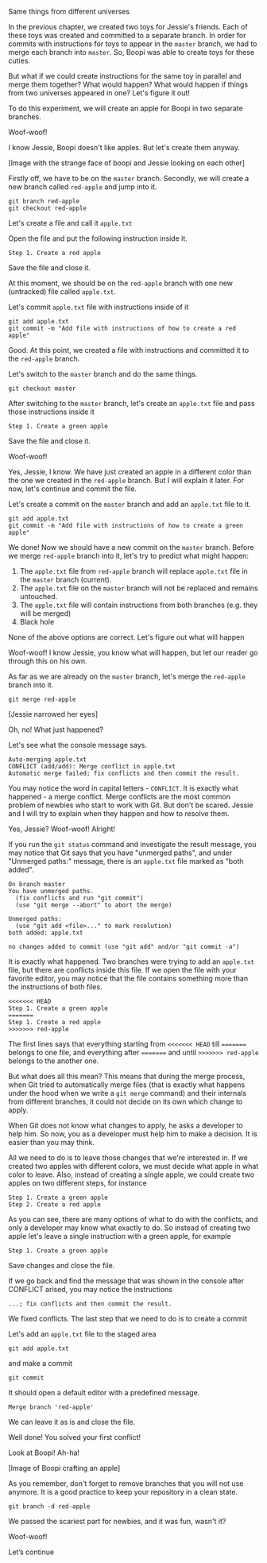 Same things from different universes

In the previous chapter, we created two toys for Jessie's friends. Each of these toys was created and committed to a separate branch. In order for commits with instructions for toys to appear in the `master` branch, we had to merge each branch into `master`. So, Boopi was able to create toys for these cuties.

But what if we could create instructions for the same toy in parallel and merge them together? What would happen? What would happen if things from two universes appeared in one? Let's figure it out!

To do this experiment, we will create an apple for Boopi in two separate branches.

Woof-woof!

I know Jessie, Boopi doesn't like apples. But let's create them anyway.

[Image with the strange face of boopi and Jessie looking on each other]

Firstly off, we have to be on the `master` branch. Secondly, we will create a new branch called `red-apple` and jump into it.

```
git branch red-apple
git checkout red-apple
```

Let's create a file and call it `apple.txt`

Open the file and put the following instruction inside it.

```
Step 1. Create a red apple
```

Save the file and close it.

At this moment, we should be on the `red-apple` branch with one new (untracked) file called `apple.txt`.

Let's commit `apple.txt` file with instructions inside of it

```
git add apple.txt
git commit -m "Add file with instructions of how to create a red apple"
```

Good. At this point, we created a file with instructions and committed it to the `red-apple` branch.

Let's switch to the `master` branch and do the same things.

```
git checkout master
```

After switching to the `master` branch, let's create an `apple.txt` file and pass those instructions inside it

```
Step 1. Create a green apple
```

Save the file and close it.

Woof-woof! 

Yes, Jessie, I know. We have just created an apple in a different color than the one we created in the `red-apple` branch. But I will explain it later. For now, let's continue and commit the file.

Let's create a commit on the `master` branch and add an `apple.txt` file to it.

```
git add apple.txt
git commit -m "Add file with instructions of how to create a green apple"
```

We done! Now we should have a new commit on the `master` branch. Before we merge `red-apple` branch into it, let's try to predict what might happen:

1. The `apple.txt` file from `red-apple` branch will replace `apple.txt` file in the `master` branch (current).
2. The `apple.txt` file on the `master` branch will not be replaced and remains untouched.
3. The `apple.txt` file will contain instructions from both branches (e.g. they will be merged)
4. Black hole

None of the above options are correct. Let's figure out what will happen

Woof-woof! I know Jessie, you know what will happen, but let our reader go through this on his own.

As far as we are already on the `master` branch, let's merge the `red-apple` branch into it.

```
git merge red-apple
```

[Jessie narrowed her eyes]

Oh, no! What just happened?

Let's see what the console message says.

```
Auto-merging apple.txt
CONFLICT (add/add): Merge conflict in apple.txt
Automatic merge failed; fix conflicts and then commit the result.
```

You may notice the word in capital letters - `CONFLICT`. It is exactly what happened - a merge conflict. Merge conflicts are the most common problem of newbies who start to work with Git. But don't be scared. Jessie and I will try to explain when they happen and how to resolve them.

Yes, Jessie? Woof-woof! Alright!

If you run the `git status` command and investigate the result message, you may notice that Git says that you have "unmerged paths", and under "Unmerged paths:" message, there is an `apple.txt` file marked as "both added". 

```
On branch master
You have unmerged paths.
  (fix conflicts and run "git commit")
  (use "git merge --abort" to abort the merge)

Unmerged paths:
  (use "git add <file>..." to mark resolution)
both added: apple.txt

no changes added to commit (use "git add" and/or "git commit -a")
```

It is exactly what happened. Two branches were trying to add an `apple.txt` file, but there are conflicts inside this file. If we open the file with your favorite editor, you may notice that the file contains something more than the instructions of both files.

```
<<<<<<< HEAD
Step 1. Create a green apple
=======
Step 1. Create a red apple
>>>>>>> red-apple
```

The first lines says that everything starting from `<<<<<<< HEAD` till `=======` belongs to one file, and everything after `=======` and until `>>>>>>> red-apple` belongs to the another one.


But what does all this mean? This means that during the merge process, when Git tried to automatically merge files (that is exactly what happens under the hood when we write a `git merge` command) and their internals from different branches, it could not decide on its own which change to apply.

When Git does not know what changes to apply, he asks a developer to help him. So now, you as a developer must help him to make a decision. It is easier than you may think.

All we need to do is to leave those changes that we're interested in. If we created two apples with different colors, we must decide what apple in what color to leave. Also, instead of creating a single apple, we could create two apples on two different steps, for instance

```
Step 1. Create a green apple
Step 2. Create a red apple
```

As you can see, there are many options of what to do with the conflicts, and only a developer may know what exactly to do. So instead of creating two apple let's leave a single instruction with a green apple, for example

```
Step 1. Create a green apple
```

Save changes and close the file.

If we go back and find the message that was shown in the console after CONFLICT arised, you may notice the instructions

```
...; fix conflicts and then commit the result.
```

We fixed conflicts. The last step that we need to do is to create a commit

Let's add an `apple.txt` file to the staged area

```
git add apple.txt
```

and make a commit

```
git commit
```

It should open a default editor with a predefined message.

```
Merge branch 'red-apple'
```

We can leave it as is and close the file.

Well done! You solved your first conflict!

Look at Boopi! Ah-ha! 

[Image of Boopi crafting an apple]

As you remember, don't forget to remove branches that you will not use anymore. It is a good practice to keep your repository in a clean state.

```
git branch -d red-apple
```

We passed the scariest part for newbies, and it was fun, wasn't it? 

Woof-woof!

Let’s continue








